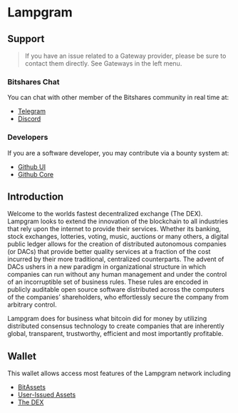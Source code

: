 # Lampgram

## Support

>If you have an issue related to a Gateway provider, please be sure to contact them directly. See Gateways in the left menu.

### Bitshares Chat
You can chat with other member of the Bitshares community in real time at:

- [Telegram](https://t.me/BitSharesDEX)
- [Discord](https://discord.gg/GsjQfAJ)

### Developers
If you are a software developer, you may contribute via a bounty system at:

- [Github UI](https://github.com/bitshares/bitshares-ui)
- [Github Core](https://github.com/bitshares/bitshares-core) 

## Introduction
Welcome to the worlds fastest decentralized exchange (The DEX).
Lampgram looks to extend the innovation of the blockchain to all industries
that rely upon the internet to provide their services. Whether its banking,
stock exchanges, lotteries, voting, music, auctions or many others, a digital
public ledger allows for the creation of distributed autonomous companies (or
DACs) that provide better quality services at a fraction of the cost incurred by
their more traditional, centralized counterparts. The advent of DACs ushers in a
new paradigm in organizational structure in which companies can run without any
human management and under the control of an incorruptible set of business
rules. These rules are encoded in publicly auditable open source software
distributed across the computers of the companies’ shareholders, who
effortlessly secure the company from arbitrary control.

Lampgram does for business what bitcoin did for money by utilizing distributed
consensus technology to create companies that are inherently global,
transparent, trustworthy, efficient and most importantly profitable.

## Wallet
This wallet allows access most features of the Lampgram network including

- [BitAssets](/exchange/help/assets/mpa)
- [User-Issued Assets](/exchange/help/assets/uia)
- [The DEX](/exchange/help/dex/introduction)
